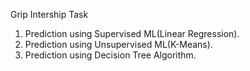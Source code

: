 Grip Intership Task

1. Prediction using Supervised ML(Linear Regression).
2. Prediction using Unsupervised ML(K-Means).
3. Prediction using Decision Tree Algorithm.
